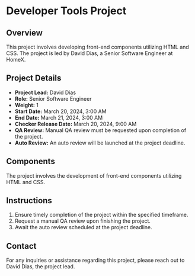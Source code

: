 # Developer Tools Project

## Overview
This project involves developing front-end components utilizing HTML and CSS. The project is led by David Dias, a Senior Software Engineer at HomeX.

## Project Details
- **Project Lead:** David Dias
- **Role:** Senior Software Engineer
- **Weight:** 1
- **Start Date:** March 20, 2024, 3:00 AM
- **End Date:** March 21, 2024, 3:00 AM
- **Checker Release Date:** March 20, 2024, 9:00 AM
- **QA Review:** Manual QA review must be requested upon completion of the project.
- **Auto Review:** An auto review will be launched at the project deadline.

## Components
The project involves the development of front-end components utilizing HTML and CSS.

## Instructions
1. Ensure timely completion of the project within the specified timeframe.
2. Request a manual QA review upon finishing the project.
3. Await the auto review scheduled at the project deadline.

## Contact
For any inquiries or assistance regarding this project, please reach out to David Dias, the project lead.
